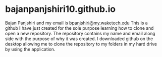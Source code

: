 # bajanpanjshiri10.github.io
Bajan Panjshiri and my email is bpanjshiri@my.waketech.edu
This is a github I have just created for the sole purpose learning how to clone and open a new repository.
The repository contains my name and email along side with the purpose of why it was created.
I downloaded github on the desktop allowing me to clone the repository to my folders in my hard drive by using the application.
